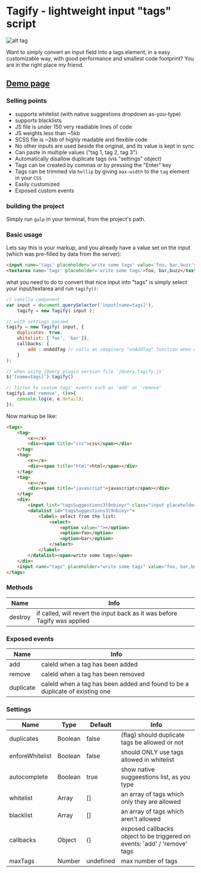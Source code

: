 Tagify - lightweight input "tags" script
========

<!--
```
<custom-element-demo>
  <template>
    <script src="https://yaireo.github.io/tagify/dist/tagify.js"></script>
    <script src="https://yaireo.github.io/tagify/dist/tagify.css"></script>
    <input name='tags' placeholder='write some tags' value='css, html, javascript, css'>
  </template>
</custom-element-demo>
```
-->

![alt tag](https://raw.githubusercontent.com/yairEO/tagify/master/demo.gif)

Want to simply convert an input field into a tags element, in a easy customizable way,
with good performance and smallest code footprint? You are in the right place my friend.

## [Demo page](https://yaireo.github.io/tagify/)

### Selling points
* supports whitelist (with native suggestions dropdown as-you-type)
* supports blacklists
* JS file is under 150 very readiable lines of code
* JS weights less than ~5kb
* SCSS file is ~2kb of highly readable and flexible code
* No other inputs are used beside the original, and its value is kept in sync
* Can paste in multiple values ("tag 1, tag 2, tag 3")
* Automatically disallow duplicate tags (vis "settings" object)
* Tags can be created by commas *or* by pressing the "Enter" key
* Tags can be trimmed via `hellip` by giving `max-width` to the `tag` element in your `CSS`
* Easily customized
* Exposed custom events


### building the project
Simply run `gulp` in your terminal, from the project's path.


### Basic usage
Lets say this is your markup, and you already have a value set on the input (which was pre-filled by data from the server):

```html
<input name='tags' placeholder='write some tags' value='foo, bar,buzz'>
<textarea name='tags' placeholder='write some tags'>foo, bar,buzz</textarea>
```

what you need to do to convert that nice input into "tags" is simply select your input/textarea and run `tagify()`:

```javascript
// vanilla component
var input = document.querySelector('input[name=tags]'),
    tagify = new Tagify( input );

// with settings passed
tagify = new Tagify( input, {
    duplicates: true,
    whitelist: ['foo', 'bar']},
    callbacks: {
        add : onAddTag // calls an imaginary "onAddTag" function when a tag is added
    }
);

// when using jQuery plugin version file `jQuery.tagify.js`
$('[name=tags]').tagify()

// listen to custom tags' events such as 'add' or 'remove'
tagify1.on('remove', ()=>{
    console.log(e, e.detail);
});
```

Now markup be like:

```html
<tags>
    <tag>
        <x></x>
        <div><span title="css">css</span></div>
    </tag>
    <tag>
        <x></x>
        <div><span title="html">html</span></div>
    </tag>
    <tag>
        <x></x>
        <div><span title="javascript">javascript</span></div>
    </tag>
    <div>
        <input list="tagsSuggestions3l9nbieyr" class="input placeholder">
        <datalist id="tagsSuggestions3l9nbieyr">
            <label> select from the list:
                <select>
                    <option value=""></option>
                    <option>foo</option>
                    <option>bar</option>
                </select>
            </label>
        </datalist><span>write some tags</span>
    </div>
    <input name="tags" placeholder="write some tags" value="foo, bar,buzz">
</tags>
```

### Methods

Name            | Info
--------------- | --------------------------------------------------------------------------
destroy         | if called, will revert the input back as it was before Tagify was applied


### Exposed events

Name            | Info
--------------- | --------------------------------------------------------------------------
add             | caleld when a tag has been added
remove          | caleld when a tag has been removed
duplicate       | caleld when a tag has been added and found to be a duplicate of existing one



### Settings

Name            | Type       | Default     | Info
--------------- | ---------- | ----------- | --------------------------------------------------------------------------
duplicates      | Boolean    | false       | (flag) should duplicate tags be allowed or not
enforeWhitelist | Boolean    | false       | should ONLY use tags allowed in whitelist
autocomplete    | Boolean    | true        | show native suggeestions list, as you type
whitelist       | Array      | []          | an array of tags which only they are allowed
blacklist       | Array      | []          | an array of tags which aren't allowed
callbacks       | Object     | {}          | exposed callbacks object to be triggered on events: 'add' / 'remove' tags
maxTags         | Number     | undefined   | max number of tags


